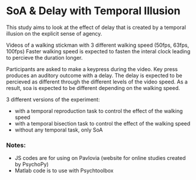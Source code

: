 # SoA & Delay with Temporal Illusion

This study aims to look at the effect of delay that is created by a temporal illusion on the explicit sense of agency.

Videos of a walking stickman with 3 different walking speed (50fps, 63fps, 100fps)
Faster walking speed is expected to fasten the interal clock leading to percieve the duration longer.

Participants are asked to make a keypress during the video.
Key press produces an auditory outcome with a delay.
The delay is expected to be percieved as different through the different levels of the video speed. As a result, soa is expected to be different depending on the walking speed.

3 different versions of the experiment:

- with a temporal reproduction task to control the effect of the walking speed
- with a temporal bisection task to control the effect of the walking speed
- without any temporal task, only SoA

### Notes:
- JS codes are for using on Pavlovia (website for online studies created by PsychoPy) 
- Matlab code is to use with Psychtoolbox
